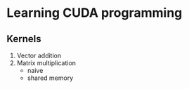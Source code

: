 # Learning CUDA programming

## Kernels
1. Vector addition
2. Matrix multiplication
   + naive
   + shared memory